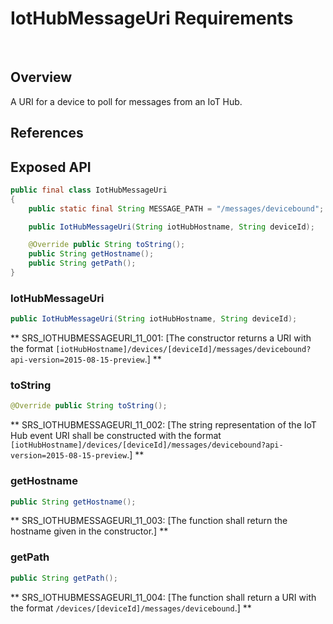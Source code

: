 # IotHubMessageUri Requirements
 
## Overview

A URI for a device to poll for messages from an IoT Hub.

## References

## Exposed API

```java
public final class IotHubMessageUri
{
    public static final String MESSAGE_PATH = "/messages/devicebound";

    public IotHubMessageUri(String iotHubHostname, String deviceId);

    @Override public String toString();
    public String getHostname();
    public String getPath();
}
```

### IotHubMessageUri

```java
public IotHubMessageUri(String iotHubHostname, String deviceId); 
```

** SRS_IOTHUBMESSAGEURI_11_001: [The constructor returns a URI with the format `[iotHubHostname]/devices/[deviceId]/messages/devicebound?api-version=2015-08-15-preview`.] ** 

### toString

```java
@Override public String toString();
```

** SRS_IOTHUBMESSAGEURI_11_002: [The string representation of the IoT Hub event URI shall be constructed with the format `[iotHubHostname]/devices/[deviceId]/messages/devicebound?api-version=2015-08-15-preview`.] ** 

### getHostname

```java
public String getHostname();
```

** SRS_IOTHUBMESSAGEURI_11_003: [The function shall return the hostname given in the constructor.] ** 

### getPath

```java
public String getPath();
```

** SRS_IOTHUBMESSAGEURI_11_004: [The function shall return a URI with the format `/devices/[deviceId]/messages/devicebound`.] ** 

